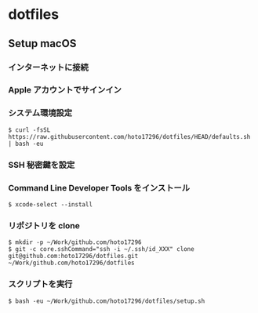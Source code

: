 # dotfiles

## Setup macOS

### インターネットに接続

### Apple アカウントでサインイン

### システム環境設定
``` console
$ curl -fsSL https://raw.githubusercontent.com/hoto17296/dotfiles/HEAD/defaults.sh | bash -eu
```

### SSH 秘密鍵を設定

### Command Line Developer Tools をインストール
``` console
$ xcode-select --install
```

### リポジトリを clone
``` console
$ mkdir -p ~/Work/github.com/hoto17296
$ git -c core.sshCommand="ssh -i ~/.ssh/id_XXX" clone git@github.com:hoto17296/dotfiles.git ~/Work/github.com/hoto17296/dotfiles
```

### スクリプトを実行
``` console
$ bash -eu ~/Work/github.com/hoto17296/dotfiles/setup.sh
```